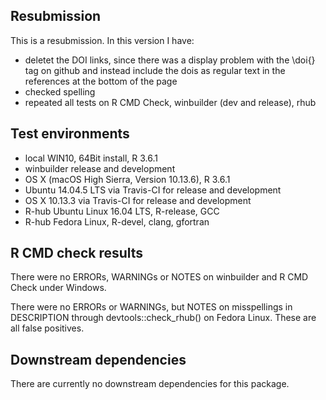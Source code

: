 ## Resubmission
This is a resubmission. In this version I have:

* deletet the DOI links, since there was a display problem with the \doi{} tag
on github and instead include the dois as regular text in the references at the bottom
of the page
* checked spelling
* repeated all tests on R CMD Check, winbuilder (dev and release), rhub

## Test environments
* local WIN10, 64Bit install, R 3.6.1
* winbuilder release and development
* OS X (macOS High Sierra, Version 10.13.6), R 3.6.1
* Ubuntu 14.04.5 LTS via Travis-CI for release and development
* OS X 10.13.3 via Travis-CI for release and development
* R-hub Ubuntu Linux 16.04 LTS, R-release, GCC
* R-hub Fedora Linux, R-devel, clang, gfortran

## R CMD check results
There were no ERRORs, WARNINGs or NOTES on winbuilder and R CMD Check under Windows.

There were no ERRORs or WARNINGs, but NOTES on misspellings in DESCRIPTION through devtools::check_rhub() on Fedora Linux. These are all false positives.

## Downstream dependencies
There are currently no downstream dependencies for this package.
